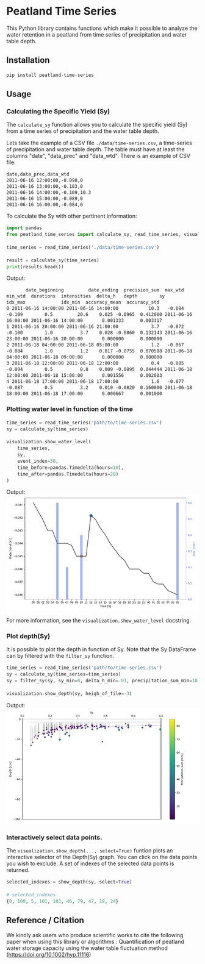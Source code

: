 # Peatland Time Series

This Python library contains functions which make it possible to analyze the water retention in a peatland from time series of precipitation and water table depth.

## Installation
```bash
pip install peatland-time-series
```


## Usage

### Calculating the Specific Yield (Sy)
The `calculate_sy` function allows you to calculate the specific yield (Sy)
from a time series of precipitation and the water table depth.

Lets take the example of a CSV file `./data/time-series.csv`, a time-series of precipitation and water table depth. The table must have at least the columns "date", "data_prec" and "data_wtd". There is an example of CSV file:
```
date,data_prec,data_wtd
2011-06-16 12:00:00,-0.098,0
2011-06-16 13:00:00,-0.103,0
2011-06-16 14:00:00,-0.109,10.3
2011-06-16 15:00:00,-0.089,0
2011-06-16 16:00:00,-0.084,0
```

To calculate the Sy with other pertinent information:
```python
import pandas
from peatland_time_series import calculate_sy, read_time_series, visualization

time_series = read_time_series('./data/time-series.csv')

result = calculate_sy(time_series)
print(results.head())
```
Output:
```
       date_beginning         date_ending  precision_sum  max_wtd  min_wtd  durations  intensities  delta_h   depth        sy             idx_max             idx_min  accuracy_mean  accuracy_std
0 2011-06-16 14:00:00 2011-06-16 14:00:00           10.3   -0.084   -0.109        0.5         20.6    0.025 -0.0965  0.412000 2011-06-16 16:00:00 2011-06-16 14:00:00       0.001333      0.003317
1 2011-06-16 20:00:00 2011-06-16 21:00:00            3.7   -0.072   -0.100        1.0          3.7    0.028 -0.0860  0.132143 2011-06-16 23:00:00 2011-06-16 20:00:00       0.000000      0.000000
2 2011-06-18 04:00:00 2011-06-18 05:00:00            1.2   -0.067   -0.084        1.0          1.2    0.017 -0.0755  0.070588 2011-06-18 04:00:00 2011-06-18 09:00:00       0.000000      0.000000
3 2011-06-18 12:00:00 2011-06-18 12:00:00            0.4   -0.085   -0.094        0.5          0.8    0.009 -0.0895  0.044444 2011-06-18 12:00:00 2011-06-18 15:00:00       0.001556      0.002603
4 2011-06-18 17:00:00 2011-06-18 17:00:00            1.6   -0.077   -0.087        0.5          3.2    0.010 -0.0820  0.160000 2011-06-18 18:00:00 2011-06-18 17:00:00       0.000667      0.001000
```

### Plotting water level in function of the time
```python
time_series = read_time_series('path/to/time-series.csv')
sy = calculate_sy(time_series)

visualization.show_water_level(
    time_series,
    sy,
    event_index=30,
    time_before=pandas.Timedelta(hours=10),
    time_after=pandas.Timedelta(hours=20)
)
```
Output:
![water_level_by_time](https://github.com/ulaval-rs/peatland-time-series/blob/main/docs/images/water_level_by_time1.png)

For more information, see the `visualization.show_water_level` docstring. 

### Plot depth(Sy) 
It is possible to plot the depth in function of Sy.
Note that the Sy DataFrame can by filtered with the `filter_sy` function.
```python
time_series = read_time_series('path/to/time-series.csv')
sy = calculate_sy(time_series=time_series)
sy = filter_sy(sy, sy_min=0, delta_h_min=.01, precipitation_sum_min=10, precipitation_sum_max=100)

visualization.show_depth(sy, heigh_of_file=-3)
```
Output:
![depth_by_sy](https://github.com/ulaval-rs/peatland-time-series/blob/main/docs/images/depth_by_sy.png)


### Interactively select data points.
The `visualization.show_depth(..., select=True)` funtion plots an interactive selector of the Depth(Sy)
graph. You can click on the data points you wish to exclude.
A set of indexes of the selected data points is returned.
```python
selected_indexes = show_depth(sy, select=True)

# selected_indexes
{0, 100, 5, 101, 103, 46, 79, 47, 19, 24}
```

## Reference / Citation
We kindly ask users who produce scientific works to cite the following paper when using this library or algorithms :
Quantification of peatland water storage capacity using the water table fluctuation method (https://doi.org/10.1002/hyp.11116)

